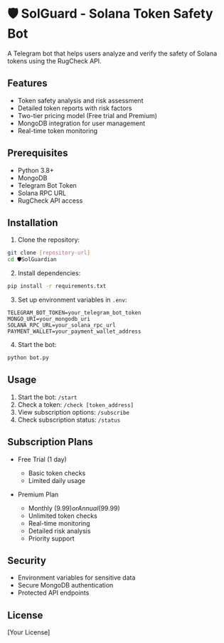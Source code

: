 # 🛡️ SolGuard - Solana Token Safety Bot

A Telegram bot that helps users analyze and verify the safety of Solana tokens using the RugCheck API.

## Features

- Token safety analysis and risk assessment
- Detailed token reports with risk factors
- Two-tier pricing model (Free trial and Premium)
- MongoDB integration for user management
- Real-time token monitoring

## Prerequisites

- Python 3.8+
- MongoDB
- Telegram Bot Token
- Solana RPC URL
- RugCheck API access

## Installation

1. Clone the repository:
```bash
git clone [repository-url]
cd 🛡️SolGuardian
```

2. Install dependencies:
```bash
pip install -r requirements.txt
```

3. Set up environment variables in `.env`:
```
TELEGRAM_BOT_TOKEN=your_telegram_bot_token
MONGO_URI=your_mongodb_uri
SOLANA_RPC_URL=your_solana_rpc_url
PAYMENT_WALLET=your_payment_wallet_address
```

4. Start the bot:
```bash
python bot.py
```

## Usage

1. Start the bot: `/start`
2. Check a token: `/check [token_address]`
3. View subscription options: `/subscribe`
4. Check subscription status: `/status`

## Subscription Plans

- Free Trial (1 day)
  - Basic token checks
  - Limited daily usage

- Premium Plan
  - Monthly ($9.99) or Annual ($99.99)
  - Unlimited token checks
  - Real-time monitoring
  - Detailed risk analysis
  - Priority support

## Security

- Environment variables for sensitive data
- Secure MongoDB authentication
- Protected API endpoints

## License

[Your License]
